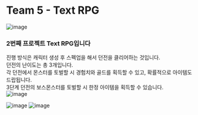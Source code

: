 # Team 5 - Text RPG
![image](https://github.com/user-attachments/assets/ceb168d6-7d20-4b1e-b076-f24baba4a760)
### 2번째 프로젝트 Text RPG입니다
진행 방식은 캐릭터 생성 후 스펙업을 해서 던전을 클리어하는 것입니다.</br>
던전의 난이도는 총 3개입니다. </br>
각 던전에서 몬스터를 토벌할 시 경험치와 골드를 획득할 수 있고, 확률적으로 아이템도 드랍됩니다.</br>
3단계 던전의 보스몬스터를 토벌할 시 한정 아이템을 획득할 수 있습니다.</br>
![image](https://github.com/user-attachments/assets/b427d3cb-8846-4a93-a4a0-fad37a6abd0b)

![image](https://github.com/user-attachments/assets/0a23675f-73d4-4a98-8d6d-4a57b6fd3bbf)
![image](https://github.com/user-attachments/assets/7add2bf2-42b1-492a-9ef1-b3da25c33c58)

